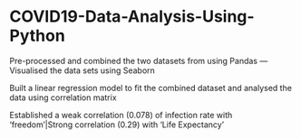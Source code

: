 # COVID19-Data-Analysis-Using-Python
Pre-processed and combined the two datasets from using Pandas — Visualised the data sets using Seaborn

Built a linear regression model to fit the combined dataset and analysed the data using correlation matrix

Established a weak correlation (0.078) of infection rate with ‘freedom’|Strong correlation (0.29) with ‘Life Expectancy’
